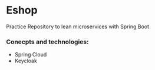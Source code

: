 # Eshop
Practice Repository to lean microservices with Spring Boot
### Conecpts and technologies:
- Spring Cloud
- Keycloak